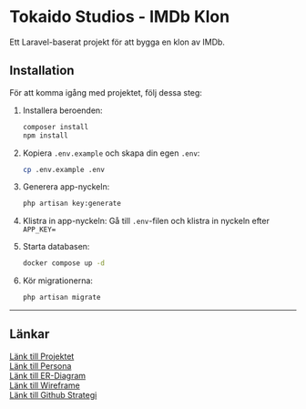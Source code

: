 # Tokaido Studios - IMDb Klon

Ett Laravel-baserat projekt för att bygga en klon av IMDb.

## Installation

För att komma igång med projektet, följ dessa steg:

1. Installera beroenden:
   ```bash
   composer install
   npm install
   ```

2. Kopiera `.env.example` och skapa din egen `.env`:
   ```bash
   cp .env.example .env
   ```

3. Generera app-nyckeln:
   ```bash
   php artisan key:generate
   ```

4. Klistra in app-nyckeln:
   Gå till `.env`-filen och klistra in nyckeln efter `APP_KEY=`

5. Starta databasen:
   ```bash
   docker compose up -d
   ```

6. Kör migrationerna:
   ```bash
   php artisan migrate
   ```

---
## Länkar
[Länk till Projektet](https://www.figma.com/files/team/1463431489971115067/project/327856347/Team-project?fuid=1417977732575714300)<br>
[Länk till Persona](https://www.figma.com/design/czdV9BmHyxK8182M49fo40/Persona?t=61YPz58jiXIW0uXl-0)<br>
[Länk till ER-Diagram](https://www.figma.com/board/Vm57pOkwmrsDaM94NxQhll/ER-Diagram?t=OLlyAw6hys9wndCH-0)<br>
[Länk till Wireframe](https://www.figma.com/design/qyunZ8Fkymk6JJh32Dk83Q/Figma-Skisser?t=OLlyAw6hys9wndCH-0)<br>
[Länk till Github Strategi](./GITHUB_STRATEGY.md)
